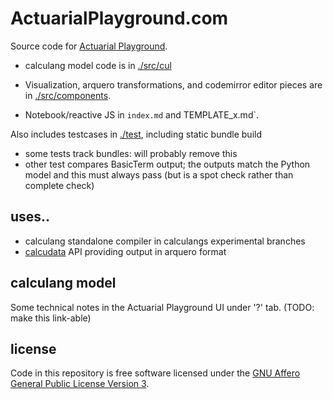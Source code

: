 # ActuarialPlayground.com

Source code for [Actuarial Playground](https://actuarialplayground.com).

- calculang model code is in [./src/cul](./src/cul)

- Visualization, arquero transformations, and codemirror editor pieces are in [./src/components](./src/components).

- Notebook/reactive JS in `index.md` and TEMPLATE_x.md`.

Also includes testcases in [./test](./test), including static bundle build
  - some tests track bundles: will probably remove this
  - other test compares BasicTerm output; the outputs match the Python model and this must always pass (but is a spot check rather than complete check)

## uses..

- calculang standalone compiler in calculangs experimental branches
- [calcudata](https://github.com/calculang/calculang/blob/f9535c01c2421b0422178ea02f658f1b066c6b45/packages/calcudata/src/index.js#L61) API providing output in arquero format


## calculang model

Some technical notes in the Actuarial Playground UI under '?' tab. (TODO: make this link-able)

## license

Code in this repository is free software licensed under the [GNU Affero General Public License Version 3](LICENSE).